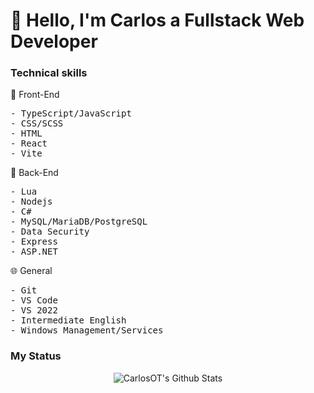 <div>
<h1> 👋 Hello, I'm Carlos a Fullstack Web Developer </h1>

<h3> Technical skills </h3>
<p> 🎨 Front-End </p>
  <pre>
- TypeScript/JavaScript
- CSS/SCSS
- HTML
- React
- Vite </pre>
<p> 🔧 Back-End </p>
  <pre>
- Lua
- Nodejs
- C#
- MySQL/MariaDB/PostgreSQL
- Data Security
- Express 
- ASP.NET </pre>
<p> 🌐 General </p>
  <pre>
- Git
- VS Code
- VS 2022
- Intermediate English
- Windows Management/Services </pre>
  <h3>My Status</h3>
  <div align="center">
    <img src="https://github-readme-stats.vercel.app/api?username=CarlosOT2&include_all_commits=true&count_private=true&show_icons=true&line_height=20&title_color=7A7ADB&icon_color=2234AE&text_color=D3D3D3&bg_color=0,000000,130F40" alt="CarlosOT's Github Stats">
  </div>
  <br/>
</div>

